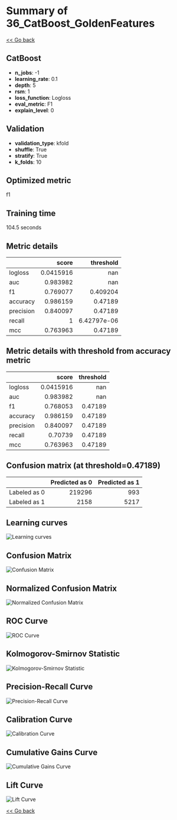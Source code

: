 # Summary of 36_CatBoost_GoldenFeatures

[<< Go back](../README.md)


## CatBoost
- **n_jobs**: -1
- **learning_rate**: 0.1
- **depth**: 5
- **rsm**: 1
- **loss_function**: Logloss
- **eval_metric**: F1
- **explain_level**: 0

## Validation
 - **validation_type**: kfold
 - **shuffle**: True
 - **stratify**: True
 - **k_folds**: 10

## Optimized metric
f1

## Training time

104.5 seconds

## Metric details
|           |     score |     threshold |
|:----------|----------:|--------------:|
| logloss   | 0.0415916 | nan           |
| auc       | 0.983982  | nan           |
| f1        | 0.769077  |   0.409204    |
| accuracy  | 0.986159  |   0.47189     |
| precision | 0.840097  |   0.47189     |
| recall    | 1         |   6.42797e-06 |
| mcc       | 0.763963  |   0.47189     |


## Metric details with threshold from accuracy metric
|           |     score |   threshold |
|:----------|----------:|------------:|
| logloss   | 0.0415916 |   nan       |
| auc       | 0.983982  |   nan       |
| f1        | 0.768053  |     0.47189 |
| accuracy  | 0.986159  |     0.47189 |
| precision | 0.840097  |     0.47189 |
| recall    | 0.70739   |     0.47189 |
| mcc       | 0.763963  |     0.47189 |


## Confusion matrix (at threshold=0.47189)
|              |   Predicted as 0 |   Predicted as 1 |
|:-------------|-----------------:|-----------------:|
| Labeled as 0 |           219296 |              993 |
| Labeled as 1 |             2158 |             5217 |

## Learning curves
![Learning curves](learning_curves.png)
## Confusion Matrix

![Confusion Matrix](confusion_matrix.png)


## Normalized Confusion Matrix

![Normalized Confusion Matrix](confusion_matrix_normalized.png)


## ROC Curve

![ROC Curve](roc_curve.png)


## Kolmogorov-Smirnov Statistic

![Kolmogorov-Smirnov Statistic](ks_statistic.png)


## Precision-Recall Curve

![Precision-Recall Curve](precision_recall_curve.png)


## Calibration Curve

![Calibration Curve](calibration_curve_curve.png)


## Cumulative Gains Curve

![Cumulative Gains Curve](cumulative_gains_curve.png)


## Lift Curve

![Lift Curve](lift_curve.png)



[<< Go back](../README.md)
